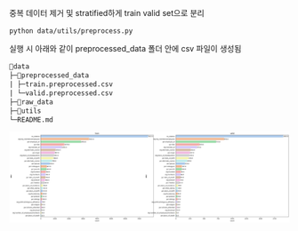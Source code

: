 
중복 데이터 제거 및 stratified하게 train valid set으로 분리

```
python data/utils/preprocess.py
```

실행 시 아래와 같이 preprocessed_data 폴더 안에 csv 파일이 생성됨 
```
📁data
├─📁preprocessed_data
| ├─train.preprocessed.csv
| └─valid.preprocessed.csv
├─📁raw_data
├─📁utils
└─README.md
```

![image](/assets/split_stratified.png)